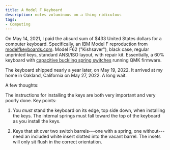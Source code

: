 ```yaml
---
title: A Model F Keyboard
description: notes voluminous on a thing ridiculous
tags:
- Computing
---
```


On May 14, 2021, I paid the absurd sum of $433 United States dollars for a computer keyboard.  Specifically, an IBM Model F reproduction from [modelfkeyboards.com](https://modelfkeyboards.com).  Model F62 ("Kishsaver"), black case, regular unprinted keys, standard ANSI/ISO layout, with repair kit.  Essentially, a 60% keyboard with [capacitive buckling spring switches](https://patents.google.com/patent/US4118611A/en) running QMK firmware.

The keyboard shipped nearly a year later, on May 19, 2022.  It arrived at my home in Oakland, California on May 27, 2022.  A long wait.

A few thoughts:

The instructions for installing the keys are both very important and very poorly done.  Key points:

1.  You _must_ stand the keyboard on its edge, top side down, when installing the keys.  The internal springs must fall toward the top of the keyboard as you install the keys.

2.  Keys that sit over two switch barrels---one with a spring, one without---need an included white insert slotted into the vacant barrel.  The insets will only sit flush in the correct orientation.
